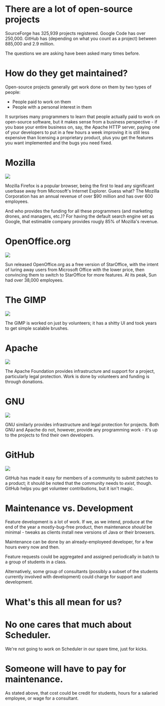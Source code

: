 # There are a lot of open-source projects

SourceForge has 325,939 projects registered.  Google Code has over 250,000.
GitHub has (depending on what you count as a project) between 885,000 and 2.9
million.

The questions we are asking have been asked many times before.

# How do they get maintained?

Open-source projects generally get work done on them by two types of people:

* People paid to work on them
* People with a personal interest in them

It surprises many programmers to learn that people actually paid to work on
open-source software, but it makes sense from a business perspective - if you
base your entire business on, say, the Apache HTTP server, paying one of your
developers to put in a few hours a week improving it is still less expensive
than licensing a proprietary product, plus you get the features you want
implemented and the bugs you need fixed.

# Mozilla

![](01-maintenance/mozilla.png)

Mozilla Firefox is a popular browser, being the first to lead any significant
userbase away from Microsoft's Internet Explorer.  Guess what?  The Mozilla
Corporation has an annual revenue of over $90 million and has over 600
employees.

And who provides the funding for all these programmers (and marketing drones,
and managers, etc.)?  For having the default search engine set as Google, that
estimable company provides rougly 85% of Mozilla's revenue.

# OpenOffice.org

![](01-maintenance/OOo.png)

Sun released OpenOffice.org as a free version of StarOffice, with the intent of
luring away users from Microsoft Office with the lower price, then convincing
them to switch to StarOffice for more features.  At its peak, Sun had over
38,000 employees.

# The GIMP

![](01-maintenance/gimp.png)

The GIMP is worked on just by volunteers; it has a shitty UI and took years to
get simple scalable brushes.

# Apache

![](01-maintenance/apache.png)

The Apache Foundation provides infrastructure and support for a project,
particularly legal protection.  Work is done by volunteers and funding is
through donations.

# GNU

![](01-maintenance/gnu.png)

GNU similarly provides infrastructure and legal protection for projects.  Both
GNU and Apache do not, however, provide any programming work - it's up to the
projects to find their own developers.

# GitHub

![](01-maintenance/github.png)

GitHub has made it easy for members of a community to submit patches to a
product; it should be noted that the community needs to *exist*, though.
GitHub helps you get volunteer contributions, but it isn't magic.

# Maintenance vs. Development #

Feature development is a lot of work.  If we, as we intend, produce at the end
of the year a mostly-bug-free product, then maintenance *should* be minimal -
tweaks as clients install new versions of Java or their browsers.

Maintenance can be done by an already-employeed developer, for a few hours
every now and then.

Feature requests could be aggregated and assigned periodically in batch to a
group of students in a class.

Alternatively, some group of consultants (possibly a subset of the students
currently involved with development) could charge for support and development.

# What's this all mean for us? #

# No one cares that much about Scheduler. #

We're not going to work on Scheduler in our spare time, just for kicks.

# Someone will have to pay for maintenance. #

As stated above, that cost could be credit for students, hours for a salaried
employee, or wage for a consultant.

